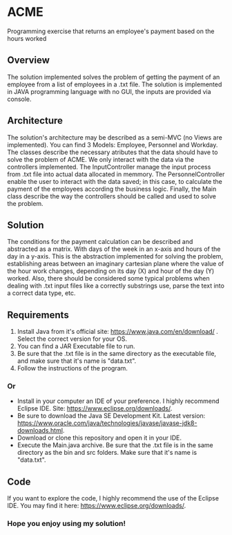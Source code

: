 # ACME
 Programming exercise that returns an employee's payment based on the hours worked

 ## Overview
 The solution implemented solves the problem of getting the payment of an employee from a list of employees in a .txt file. The solution is implemented in JAVA programming language with no GUI, the inputs are provided via console.

 ## Architecture
 The solution's architecture may be described as a semi-MVC (no Views are implemented). You can find 3 Models: Employee, Personnel and Workday. The classes describe the necessary atributes that the data should have to solve the problem of ACME. We only interact with the data via the controllers implemented. The InputController manage the input process from .txt file into actual data allocated in memmory. The PersonnelController enable the user to interact with the data saved; in this case, to calculate the payment of the employees according the business logic. Finally, the Main class describe the way the controllers should be called and used to solve the problem.

## Solution
The conditions for the payment calculation can be described and abstracted as a matrix. With days of the week in an x-axis and hours of the day in a y-axis. This is the abstraction implemented for solving the problem, establishing areas between an imaginary cartesian plane where the value of the hour work changes, depending on its day (X) and hour of the day (Y) worked. Also, there should be considered some typical problems when dealing with .txt input files like a correctly substrings use, parse the text into a correct data type, etc. 

## Requirements
1. Install Java from it's official site: https://www.java.com/en/download/ . Select the correct version for your OS.
2. You can find a JAR Executable file to run. 
3. Be sure that the .txt file is in the same directory as the executable file, and make sure that it's name is "data.txt".
4. Follow the instructions of the program.

### Or

* Install in your computer an IDE of your preference. I highly recommend Eclipse IDE. Site: https://www.eclipse.org/downloads/.
* Be sure to download the Java SE Development Kit. Latest version: https://www.oracle.com/java/technologies/javase/javase-jdk8-downloads.html.
* Download or clone this repository and open it in your IDE.
* Execute the Main.java archive. Be sure that the .txt file is in the same directory as the bin and src folders. Make sure that it's name is "data.txt".

## Code
If you want to explore the code, I highly recommend the use of the Eclipse IDE. You may find it here: https://www.eclipse.org/downloads/.

### Hope you enjoy using my solution!





